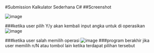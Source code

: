 #Submission Kalkulator Sederhana C#
##Screenshot

![image](https://user-images.githubusercontent.com/80052655/227987216-a8a3fbd3-4e10-4ed8-a6e0-286cde71c7b4.png)

###ketika user pilih Y/y akan kembali input angka untuk di operasikan
![image](https://user-images.githubusercontent.com/80052655/227987415-15937eba-4257-4f2d-a526-a411bd1b4092.png)

###ketika user salah memilih operasi
![image](https://user-images.githubusercontent.com/80052655/227987575-36db7d71-02ee-4c5d-b609-3c2491ffd581.png)
###program berakhir jika user memilih n/N atau tombol lain ketika terdapat pilihan tersebut
